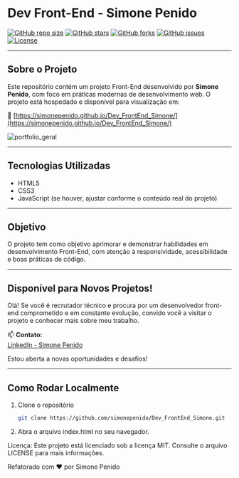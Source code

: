 # Dev Front-End - Simone Penido

[![GitHub repo size](https://img.shields.io/github/repo-size/simonepenido/Dev_FrontEnd_Simone?style=for-the-badge)](https://github.com/simonepenido/Dev_FrontEnd_Simone) 
[![GitHub stars](https://img.shields.io/github/stars/simonepenido/Dev_FrontEnd_Simone?style=for-the-badge)](https://github.com/simonepenido/Dev_FrontEnd_Simone/stargazers) 
[![GitHub forks](https://img.shields.io/github/forks/simonepenido/Dev_FrontEnd_Simone?style=for-the-badge)](https://github.com/simonepenido/Dev_FrontEnd_Simone/network) 
[![GitHub issues](https://img.shields.io/github/issues/simonepenido/Dev_FrontEnd_Simone?style=for-the-badge)](https://github.com/simonepenido/Dev_FrontEnd_Simone/issues) 
[![License](https://img.shields.io/github/license/simonepenido/Dev_FrontEnd_Simone?style=for-the-badge)](LICENSE)

---

## Sobre o Projeto

Este repositório contém um projeto Front-End desenvolvido por **Simone Penido**, com foco em práticas modernas de desenvolvimento web. O projeto está hospedado e disponível para visualização em:

🔗 [https://simonepenido.github.io/Dev_FrontEnd_Simone/](https://simonepenido.github.io/Dev_FrontEnd_Simone/)


![portfolio_geral](https://github.com/user-attachments/assets/625c6261-c8e0-48ff-96f4-cd36dcb2d14f)


---

## Tecnologias Utilizadas

- HTML5  
- CSS3  
- JavaScript (se houver, ajustar conforme o conteúdo real do projeto)

---

## Objetivo

O projeto tem como objetivo aprimorar e demonstrar habilidades em desenvolvimento Front-End, com atenção à responsividade, acessibilidade e boas práticas de código.

---

## Disponível para Novos Projetos!

Olá! Se você é recrutador técnico e procura por um desenvolvedor front-end comprometido e em constante evolução, convido você a visitar o projeto e conhecer mais sobre meu trabalho.

📫 **Contato:**  
[LinkedIn - Simone Penido](https://www.linkedin.com/in/simone-penido/)

Estou aberta a novas oportunidades e desafios!

---

## Como Rodar Localmente

1. Clone o repositório  
   ```bash
   git clone https://github.com/simonepenido/Dev_FrontEnd_Simone.git

2. Abra o arquivo index.html no seu navegador.

Licença:
Este projeto está licenciado sob a licença MIT. Consulte o arquivo LICENSE para mais informações.

Refatorado com ❤️ por Simone Penido
